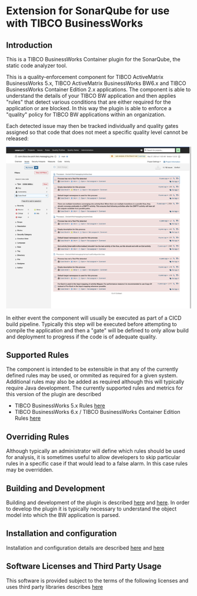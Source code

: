 # Extension for SonarQube for use with TIBCO BusinessWorks

## Introduction

This is a TIBCO BusinessWorks Container plugin for the SonarQube, the static code analyzer tool.

This is a quality-enforcement component for TIBCO ActiveMatrix BusinessWorks 5.x, TIBCO ActiveMatrix BusinessWorks BW6.x and TIBCO BusinessWorks Container Edition 2.x  applications. The component is able to understand the details of your TIBCO BW application and then applies "rules" that detect various conditions that are either required for the application or are blocked. In this way the plugin is able to enforce a "quality" policy for TIBCO BW applications within an organization.

Each detected issue may then be tracked individually and quality gates assigned so that code that does not meet a specific quality level cannot be released:

![Sample of Issues Detected by the Plguin](docs/images/issues-example.png)


In either event the component will usually be executed as part of a CICD build pipeline. Typically this step will be executed before attempting to compile the application and then a "gate" will be defined to only allow build and deployment to progress if the code is of adequate quality.

## Supported Rules
The component is intended to be extensible in that any of the currently defined rules may be used, or ommited as required for a given system. Additional rules may also be added as required although this will typically require Java development.
The currently supported rules and metrics for this version of the plugin are described

* TIBCO BusinessWorks 5.x Rules [here](docs/rules/bw5/RULES.md)
* TIBCO BusinessWorks 6.x / TIBCO BusinessWorks Container Edition Rules [here](docs/rules/bw6/RULES.md)

## Overriding Rules
Although typically an administrator will define which rules should be used for analysis, it is sometimes useful to allow developers to skip particular rules in a specific case if that would lead to a false alarm. In this case rules may be overridden.

## Building and Development
Building and development of the plugin is described [here](docs/BUILDING.md) and [here](docs/DEVELOPMENT.md).
In order to develop the plugin it is typically necessary to understand the object model into which the BW application is parsed. 

## Installation and configuration
Installation and configuration details are described [here](docs/INSTALLATION.md) and [here](docs/CONFIG.md)


##  Software Licenses and Third Party Usage
This software is provided subject to the terms of the following licenses and uses third party libraries describes [here](docs/third-party-licenses/third-party-report.html)